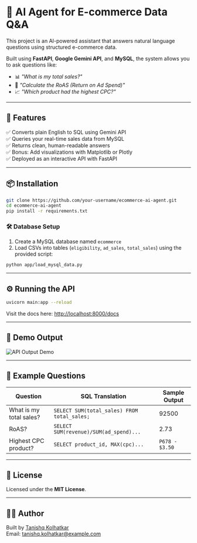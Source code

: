 
# 🛒 AI Agent for E-commerce Data Q&A

This project is an AI-powered assistant that answers natural language questions using structured e-commerce data.

Built using **FastAPI**, **Google Gemini API**, and **MySQL**, the system allows you to ask questions like:
- 📊 _"What is my total sales?"_
- 💸 _"Calculate the RoAS (Return on Ad Spend)"_
- 📈 _"Which product had the highest CPC?"_

---

## 🚀 Features

✅ Converts plain English to SQL using Gemini API  
✅ Queries your real-time sales data from MySQL  
✅ Returns clean, human-readable answers  
✅ Bonus: Add visualizations with Matplotlib or Plotly  
✅ Deployed as an interactive API with FastAPI

---

## 📦 Installation

```bash
git clone https://github.com/your-username/ecommerce-ai-agent.git
cd ecommerce-ai-agent
pip install -r requirements.txt
```

### 🛠️ Database Setup

1. Create a MySQL database named `ecommerce`
2. Load CSVs into tables (`eligibility`, `ad_sales`, `total_sales`) using the provided script:
```bash
python app/load_mysql_data.py
```

---

## ⚙️ Running the API

```bash
uvicorn main:app --reload
```

Visit the docs here: [http://localhost:8000/docs](http://localhost:8000/docs)

---

## 📸 Demo Output

![API Output Demo](api_output_demo.png)

---

## 🧪 Example Questions

| Question                    | SQL Translation                                | Sample Output    |
|----------------------------|------------------------------------------------|------------------|
| What is my total sales?    | `SELECT SUM(total_sales) FROM total_sales;`    | 92500            |
| RoAS?                      | `SELECT SUM(revenue)/SUM(ad_spend)...`         | 2.73             |
| Highest CPC product?       | `SELECT product_id, MAX(cpc)...`               | `P678 - $3.50`   |

---

## 🔐 License

Licensed under the **MIT License**.

---

## 👨‍💻 Author

Built by [Tanishq Kolhatkar](https://www.linkedin.com/in/tanishq93/)  
Email: tanishq.kolhatkar@example.com
